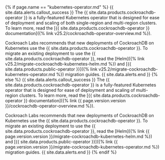 {% if page.name == "kubernetes-operator.md" %}
{{ site.data.alerts.callout_success }}
The {{ site.data.products.cockroachdb-operator }} is a fully-featured Kubernetes operator that is designed for ease of deployment and scaling of both single-region and multi-region clusters. To learn more, read the [{{ site.data.products.cockroachdb-operator }} documentation]({% link v25.2/cockroachdb-operator-overview.md %}).

Cockroach Labs recommends that new deployments of CockroachDB on Kubernetes use the {{ site.data.products.cockroachdb-operator }}. To migrate an existing deployment to use the {{ site.data.products.cockroachdb-operator }}, read the [Helm]({% link v25.2/migrate-cockroachdb-kubernetes-helm.md %}) and [{{ site.data.products.public-operator }}]({% link v25.2/migrate-cockroachdb-kubernetes-operator.md %}) migration guides.
{{ site.data.alerts.end }}
{% else %}
{{ site.data.alerts.callout_success }}
The {{ site.data.products.cockroachdb-operator }} is a fully-featured Kubernetes operator that is designed for ease of deployment and scaling of multi-region clusters. To learn more, read the [{{ site.data.products.cockroachdb-operator }} documentation]({% link {{ page.version.version }}/cockroachdb-operator-overview.md %}).

Cockroach Labs recommends that new deployments of CockroachDB on Kubernetes use the {{ site.data.products.cockroachdb-operator }}. To migrate an existing deployment to use the {{ site.data.products.cockroachdb-operator }}, read the [Helm]({% link {{ page.version.version }}/migrate-cockroachdb-kubernetes-helm.md %}) and [{{ site.data.products.public-operator }}]({% link {{ page.version.version }}/migrate-cockroachdb-kubernetes-operator.md %}) migration guides.
{{ site.data.alerts.end }}
{% endif %}